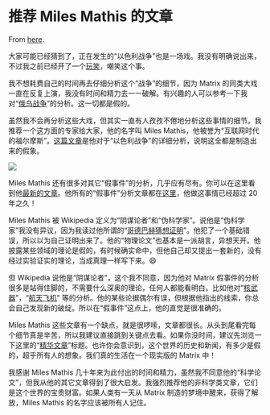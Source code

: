 # 推荐 Miles Mathis 的文章

From [here](https://yinwang1.substack.com/p/miles-mathis).

<span>大家可能已经猜到了，正在发生的“以色利战争”也是一场戏。我没有明确说出来，不过我之前已经开了一个</span>[玩笑](https://weibo.com/6347862377/Nn9cl4GfN)<span>，嘲笑这个事。</span>

<span>我不想耗费自己的时间再去仔细分析这个“战争”的细节，因为 Matrix 的同类大戏一直在反复上演，我没有时间和精力去一一破解。有兴趣的人可以参考一下我对“</span>[俄乌战争](https://yinwang1.substack.com/p/241)<span>”的分析。这一切都是假的。</span>

<span>虽然我不会再分析这些大戏，但其实一直有人孜孜不倦地分析这些事情的细节。我推荐一个这方面的专家给大家，他的名字叫 Miles Mathis，他被誉为“互联网时代的福尔摩斯”。</span>[这篇文章](http://mileswmathis.com/isra.pdf)<span>是他对于“以色利战争”的详细分析，说明这全都是制造出来的假象。</span>

![](https://substackcdn.com/image/fetch/w_1456,c_limit,f_auto,q_auto:good,fl_progressive:steep/https%3A%2F%2Fsubstack-post-media.s3.amazonaws.com%2Fpublic%2Fimages%2Ff852fbbd-2e5d-4bb4-8723-482d08c34b4d_640x601.jpeg)

<span>Miles Mathis 还有很多对其它“假事件”的分析，几乎应有尽有。你可以在这里看到他</span>[最新的文章](http://mileswmathis.com/updates.html)<span>。他所有的“假事件”分析文章都在</span>[这里](http://mileswmathis.com/writings.html)<span>，他做这事情已经超过 20 年之久！</span>

<span>Miles Mathis 被 Wikipedia 定义为“阴谋论者”和“伪科学家”。说他是“伪科学家”我没有异议，因为我读过他所谓的“</span>[哥德巴赫猜想证明](http://milesmathis.com/gold3.html)<span>”。他犯了一个基础错误，所以以为自己证明出来了。他的“物理论文”也基本是一派胡言，异想天开。他披露某些领域的理论是假的，有时候确实命中，但他自己却又提出一套新的，没有经过实验证实的理论，当成真理一样写下来。😄</span>

<span>但 Wikipedia 说他是“阴谋论者”，这个我不同意，因为他对 Matrix 假事件的分析很多是站得住脚的，不需要什么深奥的理论，任何人都能看明白。比如他对“</span>[核武器](http://mileswmathis.com/trinity.pdf)<span>”，“</span>[航天飞机](http://mileswmathis.com/shut.pdf)<span>” 等的分析。他的某些论据偶尔有误，但根据他指出的线索，你总会自己发现新的破绽。所以在“假事件”这点上，他的直觉是很准确的。</span>

<span>Miles Mathis 这些文章有一个缺点，就是很啰嗦，文章都很长。从头到尾看完每个细节真是辛苦，所以我建议直接跳到关键点去看。如果你没时间，建议先浏览一下这里的“</span>[精华文章](http://mileswmathis.com/best.html)<span>”标题。也许你会意识到，这个世界的历史和新闻，有多少是假的，超乎所有人的想象。我们真的生活在一个现实版的 Matrix 中！</span>

我感谢 Miles Mathis 几十年来为此付出的时间和精力，虽然我不同意他的“科学论文”，但我从他的其它文章得到了很大启发。我强烈推荐他的非科学类文章，它们是这个世界的宝贵财富。如果人类有一天从 Matrix 制造的梦境中醒来，获得了解放，Miles Mathis 的名字应该被所有人记住。
